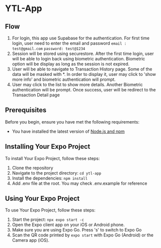 # YTL-App

## Flow

1. For login, this app use Supabase for the authentication. For first time login, user need to enter the email and password
   `email : test@gmail.com`
   `password: test@1234`
2. Session will be stored using securestore. After the first time login, user will be able to login back using biometric authentication. Biometric option will be display as long as the session is not expired.
3. User will be able to navigate to Transaction History page. Some of the data will be masked with \*. In order to display it, user may click to 'show more info' and biometric authentication will prompt.
4. User may click to the list to show more details. Another Biometric authentication will be prompt. Once success, user will be redirect to the Transaction Detail page

## Prerequisites

Before you begin, ensure you have met the following requirements:

- You have installed the latest version of [Node.js and npm](https://nodejs.org/en/download/)

## Installing Your Expo Project

To install Your Expo Project, follow these steps:

1. Clone the repository
2. Navigate to the project directory: `cd ytl-app`
3. Install the dependencies: `npm install`
4. Add .env file at the root. You may check .env.example for reference

## Using Your Expo Project

To use Your Expo Project, follow these steps:

1. Start the project: `npx expo start -c`
2. Open the Expo client app on your iOS or Android phone.
3. Make sure you are using Expo Go. Press 's' to switch to Expo Go
4. Scan the QR code printed by `expo start` with Expo Go (Android) or the Camera app (iOS).
